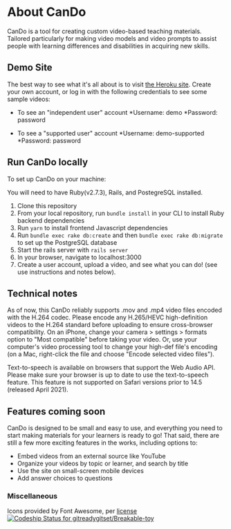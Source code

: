 # About CanDo

CanDo is a tool for creating custom video-based teaching materials. Tailored particularly for making video models and video prompts to assist people with learning differences and disabilities in acquiring new skills. 

## Demo Site

The best way to see what it's all about is to visit [the Heroku site](can-do.herokuapp.com). Create your own account, or log in with the following credentials to see some sample videos: 

- To see an "independent user" account
*Username: demo
*Password: password

- To see a "supported user" account
 *Username: demo-supported
 *Password: password

## Run CanDo locally

To set up CanDo on your machine:

You will need to have Ruby(v2.7.3), Rails, and PostegreSQL installed. 

1. Clone this repository
2. From your local repository, run `bundle install` in your CLI to install Ruby backend dependencies
3. Run `yarn` to install frontend Javascript dependencies
4. Run `bundle exec rake db:create` and then `bundle exec rake db:migrate` to set up the PostgreSQL database 
5. Start the rails server with `rails server`
6. In your browser, navigate to localhost:3000
7. Create a user account, upload a video, and see what you can do! (see use instructions and notes below).
 
## Technical notes

As of now, this CanDo reliably supports .mov and .mp4 video files encoded with the H.264 codec. Please encode any H.265/HEVC high-definition videos to the H.264 standard before uploading to ensure cross-browser compatibility. On an iPhone, change your camera > settings > formats option to "Most compatible" before taking your video. Or, use your computer's video processing tool to change your high-def file's encoding (on a Mac, right-click the file and choose "Encode selected video files").

Text-to-speech is available on browsers that support the Web Audio API. Please make sure your browser is up to date to use the text-to-speech feature. This feature is not supported on Safari versions prior to 14.5 (released April 2021). 

## Features coming soon

CanDo is designed to be small and easy to use, and everything you need to start making materials for your learners is ready to go! That said, there are still a few more exciting features in the works, including options to:
- Embed videos from an external source like YouTube
- Organize your videos by topic or learner, and search by title
- Use the site on small-screen mobile devices
- Add answer choices to questions
       
### Miscellaneous

Icons provided by Font Awesome, per [license](https://fontawesome.com/license)
 [![Codeship Status for gitreadygitset/Breakable-toy](https://app.codeship.com/projects/287a9f55-522b-4afa-af54-b823b6ce68dc/status?branch=master)](https://app.codeship.com/projects/443301)
